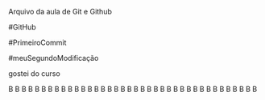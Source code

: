 Arquivo da aula de Git e Github

#GitHub

#PrimeiroCommit


#meuSegundoModificação

gostei do curso
















































B
B
B
B
B
B
B
B
B
B
B
B
B
B
B
B
B
B
B
B
B
B
B
B
B
B
B
B
B
B
B
B
B
B
B
B
B
B

